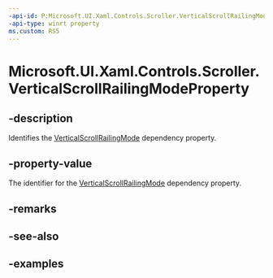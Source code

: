 ```yaml
---
-api-id: P:Microsoft.UI.Xaml.Controls.Scroller.VerticalScrollRailingModeProperty
-api-type: winrt property
ms.custom: RS5
---
```


<!-- Property syntax.
public DependencyProperty VerticalScrollRailingModeProperty { get; }
-->

# Microsoft.UI.Xaml.Controls.Scroller.VerticalScrollRailingModeProperty

## -description

Identifies the [VerticalScrollRailingMode](scroller_verticalscrollrailingmode.md) dependency property.

## -property-value

The identifier for the [VerticalScrollRailingMode](scroller_verticalscrollrailingmode.md) dependency property.

## -remarks

## -see-also

## -examples

